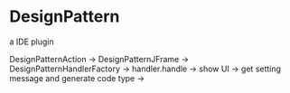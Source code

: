 # DesignPattern
a IDE plugin

DesignPatternAction
-> DesignPatternJFrame
-> DesignPatternHandlerFactory
-> handler.handle
-> show UI
-> get setting message and generate code type
->
